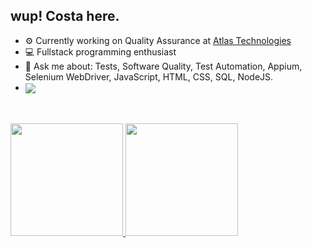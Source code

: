 ## wup! Costa here.

- ⚙ Currently working on Quality Assurance at [Atlas Technologies](https://github.com/henriquecostas/atlastechnol)
- 💻 Fullstack programming enthusiast
- 💬 Ask me about: Tests, Software Quality, Test Automation, Appium, Selenium WebDriver, JavaScript, HTML, CSS, SQL, NodeJS.
- <a href="https://linkedin.com/in/henriquecostas"> <img align="center" src="https://img.shields.io/badge/-henriquecostas-05122A?style=flat&logo=linkedin"/></a>


<br>
<br>

<div>
  <a href="https://github.com/henriquecostas">
  <img height="180em" src="https://github-readme-stats.vercel.app/api?username=henriquecostas&show_icons=true&theme=dark&include_all_commits=true&count_private=true"/>
  <img height="180em" src="https://github-readme-stats.vercel.app/api/top-langs/?username=henriquecostas&layout=compact&langs_count=7&theme=dark"/>
</a>
 </div>
 
<br>
<br>



 
 
 
